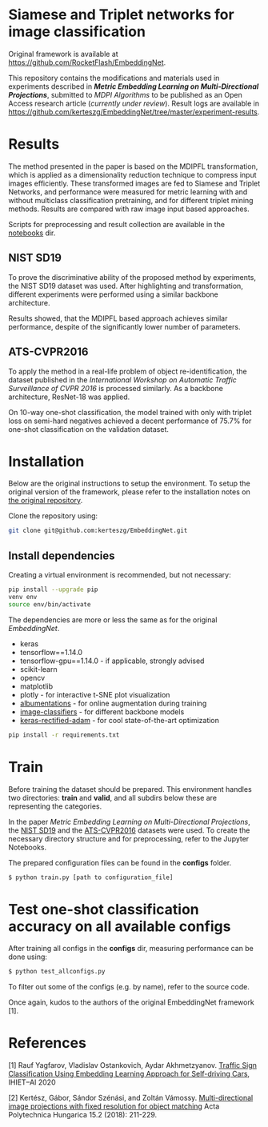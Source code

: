 # Siamese and Triplet networks for image classification

Original framework is available at https://github.com/RocketFlash/EmbeddingNet. 

This repository contains the modifications and materials used in experiments described in ***Metric Embedding Learning on Multi-Directional Projections***, submitted to *MDPI Algorithms* to be published as an Open Access research article (*currently under review*). Result logs are available in https://github.com/kerteszg/EmbeddingNet/tree/master/experiment-results.

# Results

The method presented in the paper is based on the MDIPFL transformation, which is applied as a dimensionality reduction technique to compress input images efficiently. These transformed images are fed to Siamese and Triplet Networks, and performance were measured for metric learning with and without multiclass classification pretraining, and for different triplet mining methods. Results are compared with raw image input based approaches.

Scripts for preprocessing and result collection are available in the [notebooks](https://github.com/kerteszg/EmbeddingNet/tree/master/notebooks) dir.

## NIST SD19

To prove the discriminative ability of the proposed method by experiments, the NIST SD19 dataset was used. After highlighting and transformation, different experiments were performed using a similar backbone architecture.

Results showed, that the MDIPFL based approach achieves similar performance, despite of the significantly lower number of parameters.

## ATS-CVPR2016

To apply the method in a real-life problem of object re-identification, the dataset published in the *International Workshop on Automatic Traffic Surveillance of CVPR 2016* is processed similarly. As a backbone architecture, ResNet-18 was applied.

On 10-way one-shot classification, the model trained with only with triplet loss on semi-hard negatives achieved a decent performance of 75.7% for one-shot classification on the validation dataset.

# Installation

Below are the original instructions to setup the environment. To setup the original version of the framework, please refer to the installation notes on [the original repository](https://github.com/RocketFlash/EmbeddingNet).

Clone the repository using:

```bash
git clone git@github.com:kerteszg/EmbeddingNet.git
```

## Install dependencies

Creating a virtual environment is recommended, but not necessary:

```bash
pip install --upgrade pip
venv env
source env/bin/activate
```

The dependencies are more or less the same as for the original *EmbeddingNet*.

- keras
- tensorflow==1.14.0
- tensorflow-gpu==1.14.0 - if applicable, strongly advised
- scikit-learn
- opencv
- matplotlib
- plotly - for interactive t-SNE plot visualization
- [albumentations](https://github.com/albu/albumentations) - for online augmentation during training
- [image-classifiers](https://github.com/qubvel/classification_models) - for different backbone models
- [keras-rectified-adam](https://github.com/CyberZHG/keras-radam) - for cool state-of-the-art optimization


```bash
pip install -r requirements.txt
```

# Train

Before training the dataset should be prepared. This environment handles two directories: **train** and **valid**, and all subdirs below these are representing the categories.

In the paper *Metric Embedding Learning on Multi-Directional Projections*, the [NIST SD19](https://www.nist.gov/srd/nist-special-database-19) and the [ATS-CVPR2016](https://medusa.fit.vutbr.cz/traffic/datasets/) datasets were used. To create the necessary directory structure and for preprocessing, refer to the Jupyter Notebooks.

The prepared configuration files can be found in the **configs** folder. 

```bash
$ python train.py [path to configuration_file]
```

# Test one-shot classification accuracy on all available configs

After training all configs in the **configs** dir, measuring performance can be done using:

```bash
$ python test_allconfigs.py
```

To filter out some of the configs (e.g. by name), refer to the source code.

Once again, kudos to the authors of the original EmbeddingNet framework [1].

# References

[1] Rauf Yagfarov, Vladislav Ostankovich, Aydar Akhmetzyanov. [Traffic Sign Classification Using Embedding Learning Approach for Self-driving Cars](https://link.springer.com/chapter/10.1007/978-3-030-44267-5_27), IHIET–AI 2020

[2] Kertész, Gábor, Sándor Szénási, and Zoltán Vámossy. [Multi-directional image projections with fixed resolution for object matching](https://www.researchgate.net/profile/Gabor_Kertesz/publication/324775359_Multi-Directional_Image_Projections_with_Fixed_Resolution_for_Object_Matching/links/5ae1bdee458515c60f668f9c/Multi-Directional-Image-Projections-with-Fixed-Resolution-for-Object-Matching.pdf) Acta Polytechnica Hungarica 15.2 (2018): 211-229.